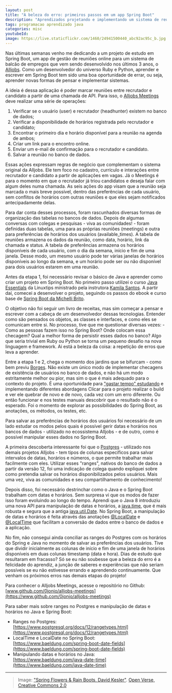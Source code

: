 ```yaml
---
layout: post
title: "A beleza do erro: primeiros passos em um app Spring Boot"
description: "Aprendizados projetando e implementando um sistema de reuniões para um balcão de empregos"
tags: programacao aprendizado java
categories: misc
youtubeId:
image: https://live.staticflickr.com/1460/24941500440_abc92ac95c_b.jpg
---
```


Nas últimas semanas venho me dedicando a um projeto de estudo em Spring Boot, um app de gestão de reuniões online para um sistema de balcão de empregos que vem sendo desenvolvido nos últimos 3 anos, o [Alljobs](https://github.com/0jonjo/alljobs). Como um desenvolvedor do universo Ruby e Python, aprender e escrever em Spring Boot tem sido uma boa oportunidade de errar, ou seja, aprender novas formas de pensar e implementar sistemas.

A ideia é dessa aplicação é poder marcar reuniões entre recrutador e candidato a partir de uma chamada de API. Para isso, o [Alljobs Meetings](https://github.com/0jonjo/alljobs-meetings) deve realizar uma série de operações:

1. Verificar se o usuário (user) e recrutador (headhunter) existem no banco de dados;
2. Verificar a disponibilidade de horários registrada pelo recrutador e candidato;
3. Encontrar o primeiro dia e horário disponível para a reunião na agenda de ambos;
4. Criar um link para o encontro online.
5. Enviar um e-mail de confirmação para o recrutador e candidato.
6. Salvar a reunião no banco de dados.

Essas ações expressam regras de negócio que complementam o sistema original da Alljobs. Ele tem foco no cadastro, currículo e interações entre recrutador e candidato a partir de aplicações em vagas. Já o Meetings é para o momento em que o recrutador já triou candidatos e deseja falar com algum deles numa chamada. As seis ações do app visam que a reunião seja marcada o mais breve possível, dentro das preferências de cada usuário, sem conflitos de horários com outras reuniões e que eles sejam notificados antecipadamente delas.

Para dar conta desses processos, foram rascunhados diversas formas de organização das tabelas no bancos de dados. Depois de algumas conversas com colegas e pesquisas - viva as comunidades! - foram definidas duas tabelas, uma para as próprias reuniões (meetings) e outra para preferências de horários dos usuários (available_times). A tabela de reuniões armazena os dados da reunião, como data, horário, link da chamada e status. A tabela de preferências armazena os horários disponíveis de cada usuário, com o dia da semana, início e fim de uma janela. Desse modo, um mesmo usuário pode ter várias janelas de horários disponíveis ao longo da semana, e um horário pode ser ou não disponível para dois usuários estarem em uma reunião.

Antes da etapa 1, foi necessário revisar o básico de Java e aprender como criar um projeto em Spring Boot. No primeiro passo utilizei o curso [Java Essentials](https://www.linuxtips.io/course/java-essentials) da Linuxtips ministrado pela instrutora [Kamila Santos](https://www.linkedin.com/in/kamila-santos-oliveira/). A partir daí, comecei a desenvolver o projeto, seguindo os passos do ebook e curso base de [Spring Boot da Michelli Brito](https://www.youtube.com/watch?v=wlYvA2b1BWI).

O objetivo não foi seguir um livro de receitas, mas sim começar a pensar e escrever com a cabeça de um desenvolvedor dessas tecnologias. Entender como são pensados os objetos, as classes e interfaces, e como eles se comunicam entre si. No processo, tive que me questionar diversas vezes: - Como as pessoas fazem isso no Spring Boot? Onde colocam essa checagem? Qual a melhor forma de persistir esses dados no banco? Algo que seria trivial em Ruby ou Python se torna um pequeno desafio na nova linguagem e framework. Ai está a beleza da coisa: a repetição de erros que leva a aprender.

Entre a etapa 1 e 2, chega o momento dos jardins que se bifurcam - como bem previu [Borges](https://brasil.elpais.com/brasil/2018/09/11/cultura/1536655170_142491.html). Não existe um único modo de implementar checagens de existência de usuários no banco de dados, e não há um modo estritamente melhor ou pior, mas sim o que é mais adequado para o contexto do projeto. É uma oportunidade para ["gastar tempo" estudando](../aprendiz/) e implementando diferentes abordagens Clicar para o projeto realizar o build e ver ele quebrar de novo e de novo, cada vez com um erro diferente. Ou então funcionar e nos testes manuais descobrir que o resultado não é o esperado. Foi o momento de explorar as possibilidades do Spring Boot, as anotações, os métodos, os testes, etc.

Para salvar as preferências de horários dos usuários foi necessário de um lado estudar os modos pelos quais é possível gerir datas e horários nos bancos de dados  - utilizado no ecossistema Alljobs - e de outro, como é possível manipular esses dados no Spring Boot.

A primeira descoberta interessante foi que o [Postgres](https://www.postgresql.org/) - utilizado nos demais projetos Alljobs - tem tipos de colunas específicos para salvar intervalos de datas, horários e números, o que permite trabalhar mais facilmente com eles. Utilizar esses "ranges", nativos do banco de dados a partir da versão 12, foi uma indicação de colega quando expliquei sobre como pretendia salvar os horários disponibilizados pelos usuários. Mais uma vez, viva as comunidades e seu compartilhamento de conhecimento!

Depois disso, foi necessário destrinchar como o Java e o Spring Boot trabalham com datas e horários. Sem surpresa vi que os modos de fazer isso foram evoluindo ao longo do tempo. Aprendi que o Java 8 introduziu uma nova API para manipulação de datas e horários, a [java.time](https://www.baeldung.com/java-8-date-time-intro), que é mais robusta e segura que a antiga [java.util.Date](https://www.baeldung.com/java-date-time). No Spring Boot, a manipulação de datas e horários é feita através das anotações [@LocalDate](https://www.baeldung.com/spring-boot-date-fields) e [@LocalTime](https://www.baeldung.com/spring-boot-date-fields) que facilitam a conversão de dados entre o banco de dados e a aplicação.

No fim, não consegui ainda conciliar as ranges do Postgres com os horários do Spring e Java no momento de salvar as preferências dos usuários. Tive que dividir inicialmente as colunas de início e fim de uma janela de horários disponíveis em duas colunas timestamp (data e hora). Dias de estudo que resultaram em fracasso? Só se eu não soubesse que a beleza do erro é a felicidade do aprendiz, a junção de saberes e experiências que não seriam possíveis se eu não estivesse errando e aprendendo continuamente. Que venham os próximos erros nas demais etapas do projeto!

Para conhecer o Alljobs Meetings, acesse o repositório no Github:
[www.github.com/0jonjo/alljobs-meetings](https://www.github.com/0jonjo/alljobs-meetings)

Para saber mais sobre ranges no Postgres e manipulação de datas e horários no Java e Spring Boot:

- Ranges no Postgres: [https://www.postgresql.org/docs/12/rangetypes.html](https://www.postgresql.org/docs/12/rangetypes.html)
- LocalTime e LocalDate no Spring Boot: [https://www.baeldung.com/spring-boot-date-fields](https://www.baeldung.com/spring-boot-date-fields)
- Manipulando datas e horários no Java: [https://www.baeldung.com/java-date-time](https://www.baeldung.com/java-date-time)

---
>Image: ["Spring Flowers & Rain Boots, David Kesler"](https://openverse.org/image/9e127bcc-ccf4-406f-b02f-2e26e816c8c9?). [Open Verse, Creative Commons 2.0](https://openverse.org/)
